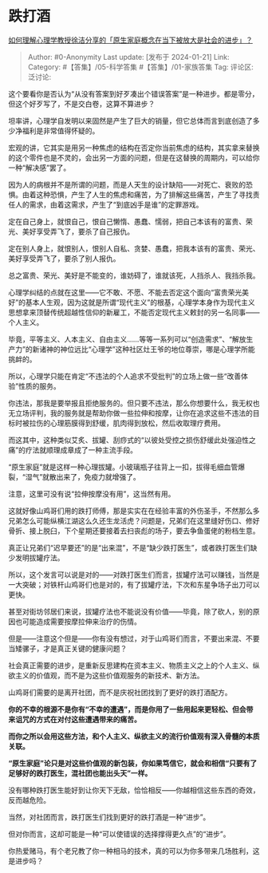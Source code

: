 # 跌打酒
[如何理解心理学教授徐洁分享的「原生家庭概念在当下被放大是社会的进步」？](https://www.zhihu.com/question/639789044/answer/3370716360)

> Author: #0-Anonymity
> Last update: [发布于 2024-01-21]
> Link:
> Category: #【答集】/05-科学答集 #【答集】/01-家族答集
> Tag: 
> 评论区:
> 泛讨论:

这个要看你是否认为“从没有答案到好歹凑出个错误答案”是一种进步。都是零分，但这个好歹写了，不是交白卷，这算不算进步？

坦率讲，心理学自发明以来固然是产生了巨大的销量，但它总体而言到底创造了多少净福利是非常值得怀疑的。

宏观的讲，它其实是用另一种焦虑的结构在否定你当前焦虑的结构，其实拿来替换的这个零件也是不灵的，会出另一方面的问题，但是在这替换的周期内，可以给你一种“解决感”罢了。

因为人的病根并不是所谓的问题，而是人天生的设计缺陷——对死亡、衰败的恐惧。由着这种恐惧，产生了人生的焦虑和痛苦，为了排解这些痛苦，产生了寻找责任人的需求，由着这需求，产生了“到底凶手是谁”的定罪游戏。

定在自己身上，就恨自己，恨自己懒惰、愚蠢、懦弱，把自己本该有的富贵、荣光、美好享受弄飞了，要杀了自己报仇。

定在别人身上，就恨别人，恨别人自私、贪婪、愚蠢，把我本该有的富贵、荣光、美好享受弄飞了，要杀了别人报仇。

总之富贵、荣光、美好是不能变的，谁妨碍了，谁就该死，人挡杀人、我挡杀我。

心理学纠结的点就在这里——它不敢、不愿、不能去否定这个面向“富贵荣光美好”的基本人生观，因为这就是所谓“现代主义”的根基，心理学本身作为现代主义思想拿来顶替传统超越性信仰的新雇工，不能否定现代主义敕封的另一名同事——个人主义。

毕竟，平等主义、人本主义、自由主义……等等一系列可以“创造需求”、“解放生产力”的新诸神的神位远比“心理学”这种社区灶王爷的地位尊崇，哪是心理学所能挑衅的。

所以，心理学只能在肯定“不违法的个人追求不受批判”的立场上做一些“改善体验”性质的服务。

你违法，那我是要举报且拒绝服务的。但只要不违法，那么你想要什么，我无权也无立场评判，我的服务就是帮助你做一些拉伸和按摩，让你在追求这些不违法的目标时被拉伤的心理筋膜得到舒缓，肌肉得到放松，然后收取理疗费用。

而这其中，这种类似艾炙、拔罐、刮痧式的“以彼处受控之损伤舒缓此处强迫性之痛”的疗法就顺理成章成了一种主流手段。

“原生家庭”就是这样一种心理拔罐。小玻璃瓶子往背上一扣，拔得毛细血管爆裂，“湿气”就散出来了，免疫力就增强了。

注意，这里可没有说“拉伸按摩没有用”，这当然有用。

这就好像山鸡哥们用的跌打师傅，那是实实在在经验丰富的外伤圣手，不然那么多兄弟怎么可能纵横江湖这么久还生龙活虎？问题是，兄弟们在这里缝好伤口、修好骨折、接上脱臼，下个星期还要接着去扫丧彪的场子，要去争鱼蛋佬的粉档生意。

真正让兄弟们“迟早要还”的是“出来混”，不是“缺少跌打医生”，或者跌打医生们缺少发明拔罐疗法。

所以，这个发言可以说是对的——对跌打医生们而言，拔罐疗法可以赚钱，当然是一大突破；对铁杆山鸡哥们也是对的，有了拔罐疗法，下次和东星争场子出刀可以更快。

甚至对街坊邻居们来说，拔罐疗法也不能说没有价值——毕竟，除了砍人，别的原因也可能造成需要按摩拉伸来治疗的伤情。

但是——注意这个但是——你有没有想过，对于山鸡哥们而言，不要出来混、不要当矮骡子，才是真正关键的健康问题？

社会真正需要的进步，是重新反思建构在资本主义、物质主义之上的个人主义、纵欲主义的价值观，而不是为这些价值观服务的新技术、新方法。

山鸡哥们需要的是离开社团，而不是庆祝社团找到了更好的跌打酒配方。

  

**你的不幸的根源不是你有“不幸的遭遇”，而是你用了一些用起来更轻松、但会带来诅咒的方式在对付这些遭遇带来的痛苦。**

**而你之所以会用这些方法，和个人主义、纵欲主义的流行价值观有深入骨髓的本质关联。**

**“原生家庭”论只是对这些价值观的新包装，你如果笃信它，就会和相信“只要有了足够好的跌打医生，混社团也能出头天”一样。**

没有哪种跌打医生能好到让你天下无敌，恰恰相反——你越相信这些东西的奇效，反而越危险。

当然，对社团而言，跌打医生们找到更好的跌打酒是一种“进步”。

但对你而言，这却可能是一种“可以使错误的选择撑得更久点”的“进步”。

你热爱赌马，有个老兄教了你一种相马的技术，真的可以为你多带来几场胜利，这是进步吗？
